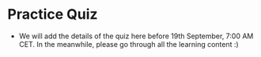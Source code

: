 # Practice Quiz

* We will add the details of the quiz here before 19th September, 7:00 AM CET. In the meanwhile, please go through all the learning content :\)



